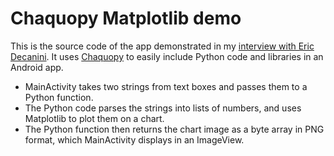 # Chaquopy Matplotlib demo

This is the source code of the app demonstrated in my [interview with Eric
Decanini](https://www.youtube.com/watch?v=X0JNxGay7JY). It uses
[Chaquopy](https://chaquo.com/chaquopy/) to easily include Python code and libraries in an
Android app.

* MainActivity takes two strings from text boxes and passes them to a Python function.
* The Python code parses the strings into lists of numbers, and uses Matplotlib to plot them on
  a chart.
* The Python function then returns the chart image as a byte array in PNG format, which
  MainActivity displays in an ImageView.
